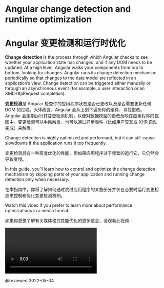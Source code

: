 # Angular change detection and runtime optimization

# Angular 变更检测和运行时优化

**Change detection** is the process through which Angular checks to see whether your application state has changed, and if any DOM needs to be updated. At a high level, Angular walks your components from top to bottom, looking for changes. Angular runs its change detection mechanism periodically so that changes to the data model are reflected in an application’s view. Change detection can be triggered either manually or through an asynchronous event \(for example, a user interaction or an XMLHttpRequest completion\).

**变更检测**是 Angular 检查你的应用程序状态是否已更改以及是否需要更新任何 DOM 的过程。大体而言，Angular 会从上到下遍历你的组件，寻找更改。Angular 会定期运行其变更检测机制，以便对数据模型的更改反映在应用程序的视图中。变更检测可以手动触发，也可以通过异步事件（比如用户交互或 XHR 自动完成）来触发。

Change detection is highly optimized and performant, but it can still cause slowdowns if the application runs it too frequently.

变更检测具有一种高度优化的性能，但如果应用程序过于频繁的运行它，它仍然会导致变慢。

In this guide, you’ll learn how to control and optimize the change detection mechanism by skipping parts of your application and running change detection only when necessary.

在本指南中，你将了解如何通过跳过应用程序的某些部分并仅在必要时运行变更检测来控制和优化变更检测机制。

Watch this video if you prefer to learn more about performance optimizations in a media format:

如果你更想了解有关媒体格式性能优化的更多信息，请观看此视频：

<div class="video-container">
  <video controls>
    <source src="assets/videos/4 Runtime Performance Optimizations-f8sA-i6gkGQ.webm" type="video/webm">
    <source src="assets/videos/4 Runtime Performance Optimizations-f8sA-i6gkGQ.mp4" type="video/mp4">
    <track src="assets/videos/4 Runtime Performance Optimizations-f8sA-i6gkGQ.en.vtt" label="English" kind="subtitles" srclang="en">
    <track src="assets/videos/4 Runtime Performance Optimizations-f8sA-i6gkGQ.cn.vtt" label="简体中文" kind="subtitles" srclang="zh-CN" default>
    <track src="assets/videos/4 Runtime Performance Optimizations-f8sA-i6gkGQ.tw.vtt" label="正體中文" kind="subtitles" srclang="zh-TW">
    <p>注意：本视频不支持 IE 浏览器</p>
  </video>
</div>

@reviewed 2022-05-04
